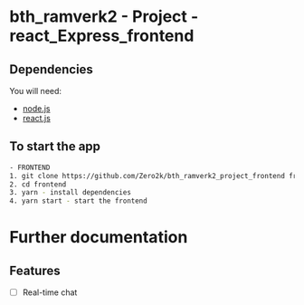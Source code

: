 # bth_ramverk2 - Project - react_Express_frontend

## Dependencies

You will need:
 * [node.js](https://nodejs.org/en/)
 * [react.js](https://reactjs.org/)

## To start the app
```bash
- FRONTEND
1. git clone https://github.com/Zero2k/bth_ramverk2_project_frontend frontend
2. cd frontend
3. yarn - install dependencies
4. yarn start - start the frontend
```

# Further documentation

## Features

- [ ] Real-time chat

